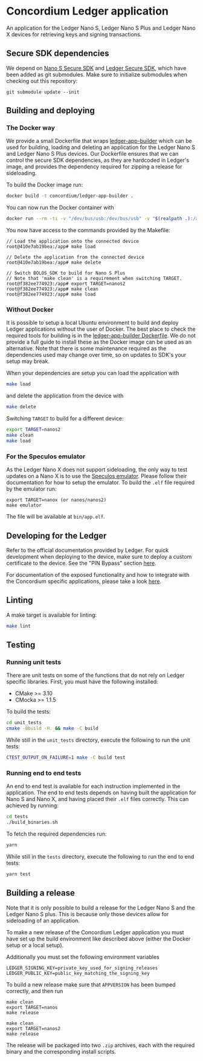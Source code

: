 # Concordium Ledger application

An application for the Ledger Nano S, Ledger Nano S Plus and Ledger Nano X devices for retrieving keys and signing transactions.

## Secure SDK dependencies

We depend on [Nano S Secure SDK](https://github.com/LedgerHQ/nanos-secure-sdk/) and [Ledger Secure SDK](https://github.com/LedgerHQ/ledger-secure-sdk/), which have been added as git submodules. Make sure to initialize submodules when checking out this repository:
```
git submodule update --init
```

## Building and deploying

### The Docker way
We provide a small Dockerfile that wraps [ledger-app-builder](https://github.com/LedgerHQ/ledger-app-builder) which can be used for building, loading and deleting an application for the Ledger Nano S and Ledger Nano S Plus devices. Our Dockerfile ensures that we can control the secure SDK dependencies, as they are hardcoded in Ledger's image, and provides the dependency required for zipping a release for sideloading.

To build the Docker image run:
```bash
docker build -t concordium/ledger-app-builder .
```
You can now run the Docker container with
```bash
docker run --rm -ti -v "/dev/bus/usb:/dev/bus/usb" -v "$(realpath .):/app" --privileged concordium/ledger-app-builder:latest
```
You now have access to the commands provided by the Makefile:
```
// Load the application onto the connected device
root@410e7ab19bea:/app# make load

// Delete the application from the connected device
root@410e7ab19bea:/app# make delete

// Switch BOLOS_SDK to build for Nano S Plus
// Note that 'make clean' is a requirement when switching TARGET.
root@f382ee774923:/app# export TARGET=nanos2
root@f382ee774923:/app# make clean
root@f382ee774923:/app# make load
```

### Without Docker
It is possible to setup a local Ubuntu environment to build and deploy Ledger applications without the user of Docker. The best place to check the required tools for building is in the [ledger-app-builder Dockerfile](https://github.com/LedgerHQ/ledger-app-builder/blob/master/Dockerfile). We do not provide a full guide to install these as the Docker image can be used as an alternative. Note that there is some maintenance required as the dependencies used may change over time, so on updates to SDK's your setup may break.

When your dependencies are setup you can load the application with
```bash
make load
```
and delete the application from the device with
```bash
make delete
```
Switching `TARGET` to build for a different device:
```bash
export TARGET=nanos2
make clean
make load
```

### For the Speculos emulator

As the Ledger Nano X does not support sideloading, the only way to test updates on a Nano X is 
to use the [Speculos emulator](https://github.com/LedgerHQ/speculos). Please follow their documentation
for how to setup the emulator. To build the `.elf` file required by the emulator run:
```
export TARGET=nanox (or nanos/nanos2)
make emulator
```
The file will be available at `bin/app.elf`.

## Developing for the Ledger

Refer to the official documentation provided by Ledger. For quick development when deploying to the 
device, make sure to deploy a custom certificate to the device. See the "PIN Bypass" section 
[here](https://developers.ledger.com/docs/nano-app/debug/).

For documentation of the exposed functionality and how to integrate with the Concordium specific 
applications, please take a look [here](doc/api.md).

## Linting
A make target is available for linting:
```bash
make lint
```

## Testing

### Running unit tests
There are unit tests on some of the functions that do not rely on Ledger specific libraries.
First, you must have the following installed:

- CMake >= 3.10
- CMocka >= 1.1.5

To build the tests:
```bash
cd unit_tests
cmake -Bbuild -H. && make -C build
```
While still in the `unit_tests` directory, execute the following to run the unit tests:
```bash
CTEST_OUTPUT_ON_FAILURE=1 make -C build test
```

### Running end to end tests
An end to end test is available for each instruction implemented in the application. The end
to end tests depends on having built the application for Nano S and Nano X, and having placed
their `.elf` files correctly. This can achieved by running:
```bash
cd tests
./build_binaries.sh
```
To fetch the required dependencies run:
```bash
yarn
```

While still in the `tests` directory, execute the following to run the end to end tests:
```bash
yarn test
```

## Building a release
Note that it is only possible to build a release for the Ledger Nano S and the Ledger Nano S plus. This is because only those devices allow for sideloading of an application.

To make a new release of the Concordium Ledger application you must have set up the build
environment like described above (either the Docker setup or a local setup).

Additionally you must set the following environment variables
```
LEDGER_SIGNING_KEY=private_key_used_for_signing_releases
LEDGER_PUBLIC_KEY=public_key_matching_the_signing_key
```
To build a new release make sure that `APPVERSION` has been bumped correctly, and then run
```
make clean
export TARGET=nanos
make release

make clean
export TARGET=nanos2
make release
```
The release will be packaged into two `.zip` archives, each with the required binary and the corresponding install scripts.
